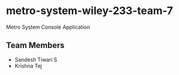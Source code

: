 # metro-system-wiley-233-team-7
Metro System Console Application

## Team Members
- Sandesh Tiwari S
- Krishna Tej
